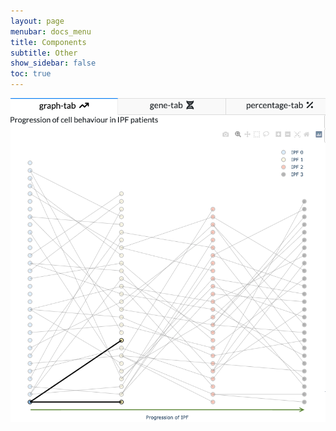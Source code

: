 ```yaml
---
layout: page
menubar: docs_menu
title: Components
subtitle: Other
show_sidebar: false
toc: true
---
```

![Book logo](/images/draw.png)